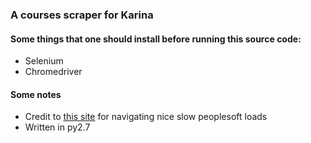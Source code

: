 ### A courses scraper for Karina
#### Some things that one should install before running this source code:
* Selenium
* Chromedriver
#### Some notes
* Credit to [this site](http://www.obeythetestinggoat.com/how-to-get-selenium-to-wait-for-page-load-after-a-click.html) for navigating nice slow peoplesoft loads
* Written in py2.7

